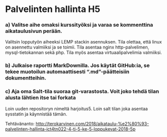 # Palvelinten hallinta H5

### a) Valitse aihe omaksi kurssityöksi ja varaa se kommenttina aikataulusivun perään.

Valitsin lopputyön aiheeksi LEMP stackin asennuksen. Tila olettaa, että linux on asennettu valmiiksi ja se toimii. Tila asentaa nginx http-palvelimen, mysql-tietokannan sekä php. Tila myös asentaa virtuaalipalvelimia valmiiksi.

### b) Julkaise raportti MarkDownilla. Jos käytät GitHub:ia, se tekee muotoilun automaattisesti “.md”-päätteisiin dokumentteihin.

### c) Aja oma Salt-tila suoraa git-varastosta. Voit joko tehdä tilan alusta lähtien itse tai forkata

Loin uuden repositoryn nimeltä harjoitus5. Loin salt tilan joka asentaa sysstatin ja käynnistää tämän. 

Tehtävänanto: http://terokarvinen.com/2018/aikataulu-%e2%80%93-palvelinten-hallinta-ict4tn022-4-ti-5-ke-5-loppukevat-2018-5p
